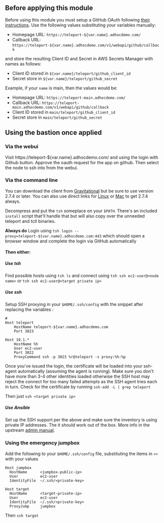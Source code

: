 ## Before applying this module
Before using this module you must setup a GitHub OAuth following [their instructions](https://developer.github.com/apps/building-oauth-apps/creating-an-oauth-app/).
Use the following values substituting your variables manually:
- Homepage URL: `https://teleport-${var.name}.adhocdemo.com/`
- Callback URL: `https://teleport-${var.name}.adhocdemo.com/v1/webapi/github/callback`

and store the resulting Client ID and Secret in AWS Secrets Manager with names as follows:

- Client ID stored in `${var.name}/teleport/github_client_id`
- Secret store in `${var.name}/teleport/github_secret`

Example, if your `name` is main, then the values would be:

- Homepage URL: `https://teleport-main.adhocdemo.com/`
- Callback URL: `https://teleport-main.adhocdemo.com/v1/webapi/github/callback`
- Client ID stored in `main/teleport/github_client_id`
- Secret store in `main/teleport/github_secret`

## Using the bastion once applied

### Via the webui

Visit https://teleport-${var.name}.adhocdemo.com/ and using the login with Github button. Approve the oauth request for the app on github. Then select the node to ssh into from the webui.

### Via the command line

You can download the client from [Gravitational](https://gravitational.com/teleport/download/) but be sure to use version 2.7.4 or later. You can also use direct links for [Linux](https://get.gravitational.com/teleport-v2.7.4-linux-amd64-bin.tar.gz) or [Mac](https://get.gravitational.com/teleport-v2.7.4-darwin-amd64-bin.tar.gz) to get 2.7.4 always.

Decompress and put the `tsh` someplace on your `$PATH`. There's an included `install` script that'll handle that but will also copy over the unneeded teleport and tctl binaries.

**Always do**
Login using `tsh login --proxy=teleport-${var.name}.adhocdemo.com:443` which should open a browser window and complete the login via GitHub automatically

#### Then either:

##### Use tsh

Find possible hosts using `tsh ls` and connect using `tsh ssh ec2-user@<node name>` or `tsh ssh ec2-user@<target private ip>`

##### Use ssh

Setup SSH proxying in your `$HOME/.ssh/config` with the snippet after replacing the variables :

```
#
Host teleport
    HostName teleport-${var.name}.adhocdemo.com
    Port 3023

Host 10.1.*
    HostName %h
    User ec2-user
    Port 3022
    ProxyCommand ssh -p 3023 %r@teleport -s proxy:%h:%p
```
Once you've issued the login, the certificate will be loaded into your ssh-agent automatically (assuming the agent is running). Make sure you don't have more than 3-4 other identities loaded otherwise the SSH host may reject the connect for too many failed attempts as the SSH agent tries each in turn. Check for the certificate by running `ssh-add -L | grep teleport`

Then just `ssh <target private ip>`

##### Use Ansible

Set up the SSH support per the above and make sure the inventory is using private IP addresses. The it should work out of the box. More info in the upstream [admin manual](https://gravitational.com/teleport/docs/admin-guide/#integrating-with-ansible).


### Using the emergency jumpbox

Add the following to your `$HOME/.ssh/config` file, substituting the items in `<>` with your values

```
Host jumpbox
  HostName      <jumpbox-public-ip>
  User          ec2-user
  IdentityFile  ~/.ssh/<private-key>

Host target
  HostName      <target-private-ip>
  User          ec2-user
  IdentityFile  ~/.ssh/<private-key>
  ProxyJump     jumpbox
```

Then `ssh target`

